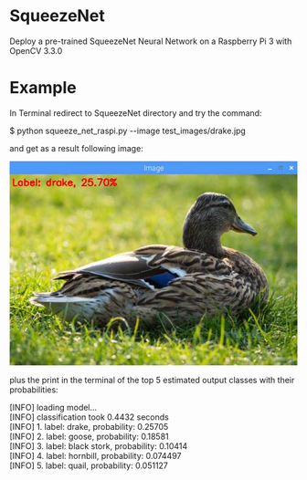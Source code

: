 # SqueezeNet
Deploy a pre-trained SqueezeNet Neural Network on a Raspberry Pi 3 with OpenCV 3.3.0

# Example
In Terminal redirect to SqueezeNet directory and try the command:

$ python squeeze_net_raspi.py --image test_images/drake.jpg

and get as a result following image:

![Screenshot](result_drake.png)

plus the print in the terminal of the top 5 estimated output classes with their probabilities:

[INFO] loading model...  
[INFO] classification took 0.4432 seconds  
[INFO] 1. label: drake, probability: 0.25705  
[INFO] 2. label: goose, probability: 0.18581  
[INFO] 3. label: black stork, probability: 0.10414  
[INFO] 4. label: hornbill, probability: 0.074497  
[INFO] 5. label: quail, probability: 0.051127  
